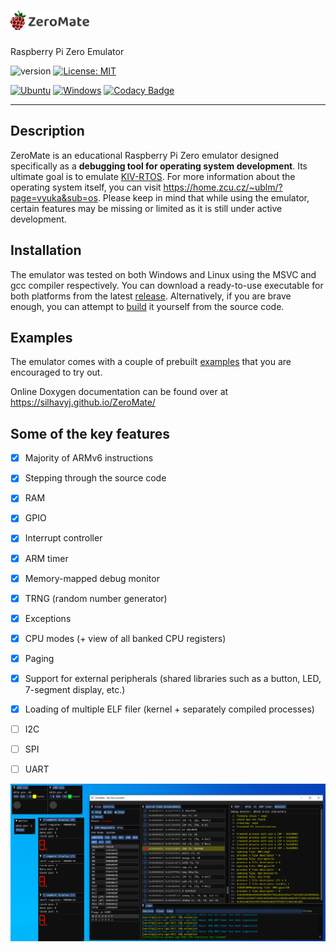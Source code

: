#  <img src="misc/logos/title.svg" width="25%">

Raspberry Pi Zero Emulator

![version](https://img.shields.io/badge/version-1.0.1-brightgreen)
[![License: MIT](https://img.shields.io/badge/License-MIT-brightgreen.svg)](LICENSE)

[![Ubuntu](https://github.com/silhavyj/ZeroMate/actions/workflows/ubuntu.yml/badge.svg)](https://github.com/silhavyj/ZeroMate/actions/workflows/ubuntu.yml)
[![Windows](https://github.com/silhavyj/ZeroMate/actions/workflows/windows.yml/badge.svg)](https://github.com/silhavyj/ZeroMate/actions/workflows/windows.yml)
[![Codacy Badge](https://app.codacy.com/project/badge/Grade/ecdf90cb11424b19a184ad5a34c7c820)](https://www.codacy.com/gh/silhavyj/ZeroMate/dashboard?utm_source=github.com&amp;utm_medium=referral&amp;utm_content=silhavyj/ZeroMate&amp;utm_campaign=Badge_Grade)

---

## Description

ZeroMate is an educational Raspberry Pi Zero emulator designed specifically as a **debugging tool for operating system development**. Its ultimate goal is to emulate [KIV-RTOS](https://github.com/MartinUbl/KIV-RTOS). For more information about the operating system itself, you can visit https://home.zcu.cz/~ublm/?page=vyuka&sub=os. Please keep in mind that while using the emulator, certain features may be missing or limited as it is still under active development.

## Installation

The emulator was tested on both Windows and Linux using the MSVC and gcc compiler respectively. You can download a ready-to-use executable for both platforms from the latest [release](https://github.com/silhavyj/ZeroMate/releases). Alternatively, if you are brave enough, you can attempt to [build](docs/build.md) it yourself from the source code.

## Examples 

The emulator comes with a couple of prebuilt [examples](examples/README.md) that you are encouraged to try out.

Online Doxygen documentation can be found over at https://silhavyj.github.io/ZeroMate/

## Some of the key features

- [x] Majority of ARMv6 instructions
- [x] Stepping through the source code
- [x] RAM
- [x] GPIO
- [x] Interrupt controller
- [x] ARM timer
- [x] Memory-mapped debug monitor
- [x] TRNG (random number generator)
- [x] Exceptions
- [x] CPU modes (+ view of all banked CPU registers)
- [x] Paging
- [x] Support for external peripherals (shared libraries such as a button, LED, 7-segment display, etc.)
- [x] Loading of multiple ELF filer (kernel + separately compiled processes)
- [ ] I2C
- [ ] SPI
- [ ] UART 


<img src="misc/screenshots/screenshot-01.png">